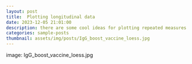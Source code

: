 ```yaml
---
layout: post
title:  Plotting longitudinal data
date: 2023-12-05 21:01:00
description: there are some cool ideas for plotting repeated measures
categories: sample-posts
thumbnail: assets/img/posts/IgG_boost_vaccine_loess.jpg
---
```



image: IgG_boost_vaccine_loess.jpg
